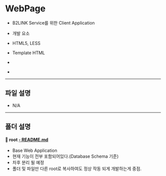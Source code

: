 **WebPage**
===================

* B2LINK Service를 위한 Client Application

* 개발 요소
 * HTML5, LESS
 * Template HTML
  * <include-html></include-html>
  * <import-html></import-html>

-------------
파일 설명
-------------
 * N/A

-------------
폴더 설명
-------------

#### :open_file_folder: root [- README.md](https://github.com/thdtjsdn/B2LINK_WorkSpace_JS/blob/master/WebPage/root/README.md)
 * Base Web Application
  * 현재 기능이 전부 포함되어있다.(Database Schema 기준)
  * 차후 분리 될 예정
  * 폴더 및 파일만 다른 root로 복사하여도 정상 작동 되게 개발하는게 중점.
